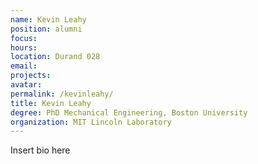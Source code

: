 ```yaml
---
name: Kevin Leahy
position: alumni
focus:
hours:
location: Durand 028
email:
projects:
avatar: 
permalink: /kevinleahy/
title: Kevin Leahy
degree: PhD Mechanical Engineering, Boston University
organization: MIT Lincoln Laboratory
---
```


Insert bio here